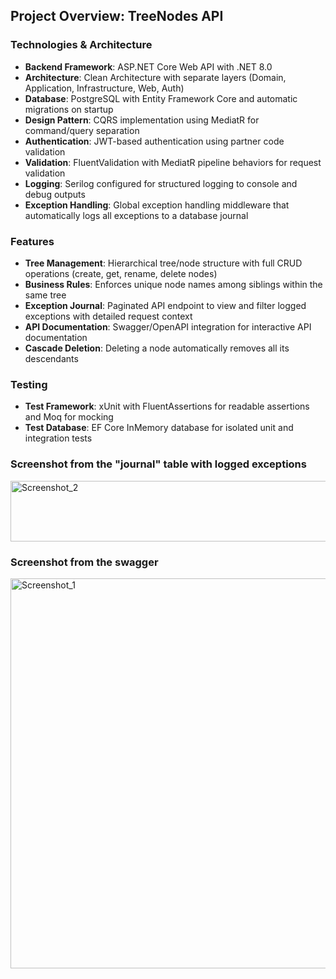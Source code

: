 ## Project Overview: TreeNodes API

### Technologies & Architecture
- **Backend Framework**: ASP.NET Core Web API with .NET 8.0  
- **Architecture**: Clean Architecture with separate layers (Domain, Application, Infrastructure, Web, Auth)  
- **Database**: PostgreSQL with Entity Framework Core and automatic migrations on startup  
- **Design Pattern**: CQRS implementation using MediatR for command/query separation  
- **Authentication**: JWT-based authentication using partner code validation  
- **Validation**: FluentValidation with MediatR pipeline behaviors for request validation  
- **Logging**: Serilog configured for structured logging to console and debug outputs  
- **Exception Handling**: Global exception handling middleware that automatically logs all exceptions to a database journal  

### Features
- **Tree Management**: Hierarchical tree/node structure with full CRUD operations (create, get, rename, delete nodes)  
- **Business Rules**: Enforces unique node names among siblings within the same tree  
- **Exception Journal**: Paginated API endpoint to view and filter logged exceptions with detailed request context  
- **API Documentation**: Swagger/OpenAPI integration for interactive API documentation  
- **Cascade Deletion**: Deleting a node automatically removes all its descendants  

### Testing
- **Test Framework**: xUnit with FluentAssertions for readable assertions and Moq for mocking  
- **Test Database**: EF Core InMemory database for isolated unit and integration tests

### Screenshot from the "journal" table with logged exceptions
  <img width="1210" height="97" alt="Screenshot_2" src="https://github.com/user-attachments/assets/fed8ae4d-f39e-498a-8640-4929e1b9d988" />

### Screenshot from the swagger
  <img width="566" height="624" alt="Screenshot_1" src="https://github.com/user-attachments/assets/bc225dcc-48a7-4f21-aab9-a3ae24b45cda" />


